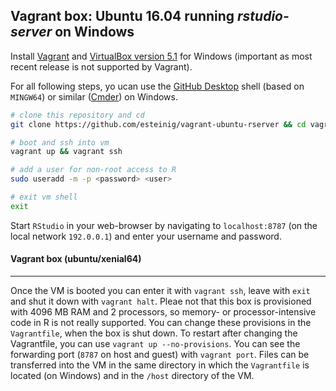 ## Vagrant box: Ubuntu 16.04 running *rstudio-server* on Windows

Install [Vagrant](https://www.vagrantup.com/downloads.html) and [VirtualBox version 5.1](https://www.virtualbox.org/wiki/Download_Old_Builds_5_1) for Windows (important as most recent release is not supported by Vagrant).

For all following steps, yo ucan use the [GitHub Desktop](https://desktop.github.com/) shell (based on `MINGW64`) or similar ([Cmder](http://cmder.net/)) on Windows.

```bash
# clone this repository and cd 
git clone https://github.com/esteinig/vagrant-ubuntu-rserver && cd vagrant-ubuntu-server

# boot and ssh into vm
vagrant up && vagrant ssh

# add a user for non-root access to R
sudo useradd -m -p <password> <user>

# exit vm shell
exit
```

Start `RStudio` in your web-browser by navigating to `localhost:8787` (on the local network `192.0.0.1`) and enter your username and password.

#### Vagrant box (ubuntu/xenial64)
---

Once the VM is booted you can enter it with `vagrant ssh`, leave with `exit` and shut it down with `vagrant halt`. Pleae not that this box is provisioned with 4096 MB RAM and 2 processors, so memory- or processor-intensive code in R is not really supported. You can change these provisions in the `Vagrantfile`, when the box is shut down. To restart after changing the Vagrantfile, you can use `vagrant up --no-provisions`. You can see the forwarding port (`8787` on host and guest) with `vagrant port`. Files can be transferred into the VM in the same directory in which the `Vagrantfile` is located (on Windows) and in the `/host` directory of the VM.

